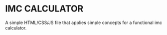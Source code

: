 # IMC CALCULATOR

A simple HTML/CSS/JS file that applies simple concepts for a functional imc calculator.